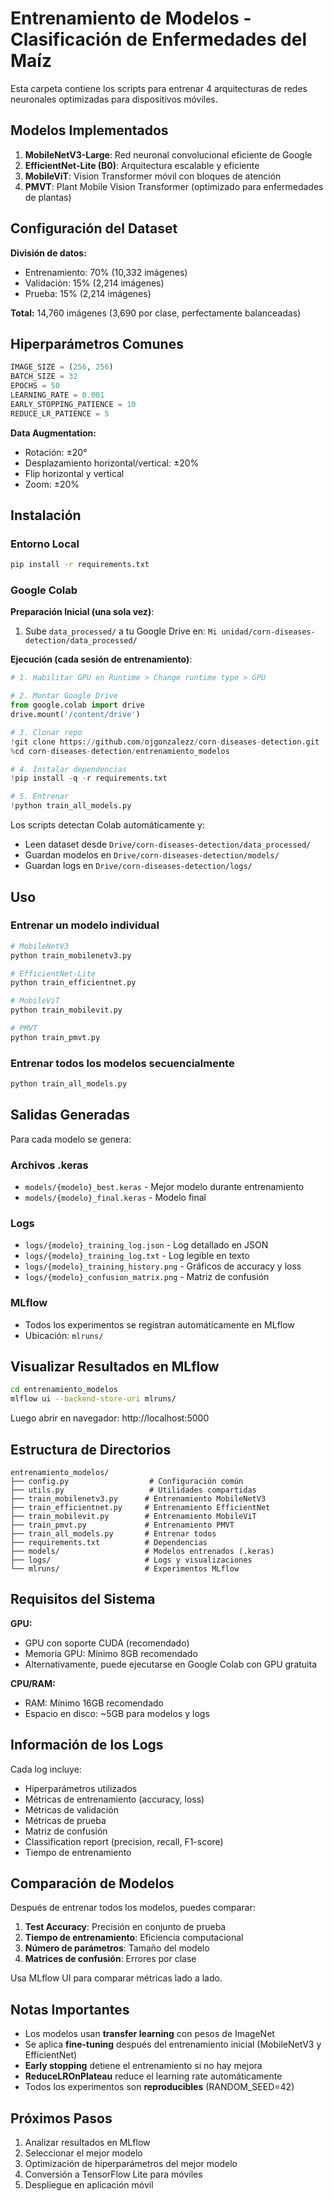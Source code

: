 # Entrenamiento de Modelos - Clasificación de Enfermedades del Maíz

Esta carpeta contiene los scripts para entrenar 4 arquitecturas de redes neuronales optimizadas para dispositivos móviles.

## Modelos Implementados

1. **MobileNetV3-Large**: Red neuronal convolucional eficiente de Google
2. **EfficientNet-Lite (B0)**: Arquitectura escalable y eficiente
3. **MobileViT**: Vision Transformer móvil con bloques de atención
4. **PMVT**: Plant Mobile Vision Transformer (optimizado para enfermedades de plantas)

## Configuración del Dataset

**División de datos:**
- Entrenamiento: 70% (10,332 imágenes)
- Validación: 15% (2,214 imágenes)
- Prueba: 15% (2,214 imágenes)

**Total:** 14,760 imágenes (3,690 por clase, perfectamente balanceadas)

## Hiperparámetros Comunes

```python
IMAGE_SIZE = (256, 256)
BATCH_SIZE = 32
EPOCHS = 50
LEARNING_RATE = 0.001
EARLY_STOPPING_PATIENCE = 10
REDUCE_LR_PATIENCE = 5
```

**Data Augmentation:**
- Rotación: ±20°
- Desplazamiento horizontal/vertical: ±20%
- Flip horizontal y vertical
- Zoom: ±20%

## Instalación

### Entorno Local

```bash
pip install -r requirements.txt
```

### Google Colab

**Preparación Inicial (una sola vez)**:
1. Sube `data_processed/` a tu Google Drive en: `Mi unidad/corn-diseases-detection/data_processed/`

**Ejecución (cada sesión de entrenamiento)**:
```python
# 1. Habilitar GPU en Runtime > Change runtime type > GPU

# 2. Montar Google Drive
from google.colab import drive
drive.mount('/content/drive')

# 3. Clonar repo
!git clone https://github.com/ojgonzalezz/corn-diseases-detection.git
%cd corn-diseases-detection/entrenamiento_modelos

# 4. Instalar dependencias
!pip install -q -r requirements.txt

# 5. Entrenar
!python train_all_models.py
```

Los scripts detectan Colab automáticamente y:
- Leen dataset desde `Drive/corn-diseases-detection/data_processed/`
- Guardan modelos en `Drive/corn-diseases-detection/models/`
- Guardan logs en `Drive/corn-diseases-detection/logs/`

## Uso

### Entrenar un modelo individual

```bash
# MobileNetV3
python train_mobilenetv3.py

# EfficientNet-Lite
python train_efficientnet.py

# MobileViT
python train_mobilevit.py

# PMVT
python train_pmvt.py
```

### Entrenar todos los modelos secuencialmente

```bash
python train_all_models.py
```

## Salidas Generadas

Para cada modelo se genera:

### Archivos .keras
- `models/{modelo}_best.keras` - Mejor modelo durante entrenamiento
- `models/{modelo}_final.keras` - Modelo final

### Logs
- `logs/{modelo}_training_log.json` - Log detallado en JSON
- `logs/{modelo}_training_log.txt` - Log legible en texto
- `logs/{modelo}_training_history.png` - Gráficos de accuracy y loss
- `logs/{modelo}_confusion_matrix.png` - Matriz de confusión

### MLflow
- Todos los experimentos se registran automáticamente en MLflow
- Ubicación: `mlruns/`

## Visualizar Resultados en MLflow

```bash
cd entrenamiento_modelos
mlflow ui --backend-store-uri mlruns/
```

Luego abrir en navegador: http://localhost:5000

## Estructura de Directorios

```
entrenamiento_modelos/
├── config.py                  # Configuración común
├── utils.py                   # Utilidades compartidas
├── train_mobilenetv3.py      # Entrenamiento MobileNetV3
├── train_efficientnet.py     # Entrenamiento EfficientNet
├── train_mobilevit.py        # Entrenamiento MobileViT
├── train_pmvt.py             # Entrenamiento PMVT
├── train_all_models.py       # Entrenar todos
├── requirements.txt          # Dependencias
├── models/                   # Modelos entrenados (.keras)
├── logs/                     # Logs y visualizaciones
└── mlruns/                   # Experimentos MLflow
```

## Requisitos del Sistema

**GPU:**
- GPU con soporte CUDA (recomendado)
- Memoria GPU: Mínimo 8GB recomendado
- Alternativamente, puede ejecutarse en Google Colab con GPU gratuita

**CPU/RAM:**
- RAM: Mínimo 16GB recomendado
- Espacio en disco: ~5GB para modelos y logs

## Información de los Logs

Cada log incluye:
- Hiperparámetros utilizados
- Métricas de entrenamiento (accuracy, loss)
- Métricas de validación
- Métricas de prueba
- Matriz de confusión
- Classification report (precision, recall, F1-score)
- Tiempo de entrenamiento

## Comparación de Modelos

Después de entrenar todos los modelos, puedes comparar:

1. **Test Accuracy**: Precisión en conjunto de prueba
2. **Tiempo de entrenamiento**: Eficiencia computacional
3. **Número de parámetros**: Tamaño del modelo
4. **Matrices de confusión**: Errores por clase

Usa MLflow UI para comparar métricas lado a lado.

## Notas Importantes

- Los modelos usan **transfer learning** con pesos de ImageNet
- Se aplica **fine-tuning** después del entrenamiento inicial (MobileNetV3 y EfficientNet)
- **Early stopping** detiene el entrenamiento si no hay mejora
- **ReduceLROnPlateau** reduce el learning rate automáticamente
- Todos los experimentos son **reproducibles** (RANDOM_SEED=42)

## Próximos Pasos

1. Analizar resultados en MLflow
2. Seleccionar el mejor modelo
3. Optimización de hiperparámetros del mejor modelo
4. Conversión a TensorFlow Lite para móviles
5. Despliegue en aplicación móvil
